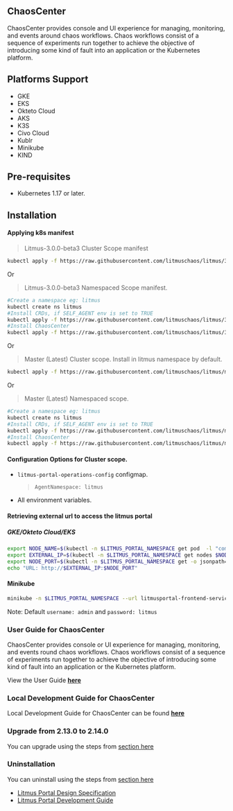 ## **ChaosCenter**

ChaosCenter provides console and UI experience for managing, monitoring, and events around chaos workflows. Chaos workflows consist of a sequence of experiments run together to achieve the objective of introducing some kind of fault into an application or the Kubernetes platform.

## **Platforms Support**

- GKE
- EKS
- Okteto Cloud
- AKS
- K3S
- Civo Cloud
- Kublr
- Minikube
- KIND

## **Pre-requisites**

- Kubernetes 1.17 or later.

## **Installation**

#### Applying k8s manifest

> Litmus-3.0.0-beta3 Cluster Scope manifest

```bash
kubectl apply -f https://raw.githubusercontent.com/litmuschaos/litmus/3.0.0-beta3/mkdocs/docs/3.0.0-beta3/litmus-3.0.0-beta3.yaml
```

Or

> Litmus-3.0.0-beta3 Namespaced Scope manifest.

```bash
#Create a namespace eg: litmus
kubectl create ns litmus
#Install CRDs, if SELF_AGENT env is set to TRUE
kubectl apply -f https://raw.githubusercontent.com/litmuschaos/litmus/3.0.0-beta3/mkdocs/docs/3.0.0-beta3/litmus-portal-crds-3.0.0-beta3.yml
#Install ChaosCenter
kubectl apply -f https://raw.githubusercontent.com/litmuschaos/litmus/3.0.0-beta3/mkdocs/docs/3.0.0-beta3/litmus-namespaced-3.0.0-beta3.yaml -n litmus
```

Or

> Master (Latest) Cluster scope. Install in litmus namespace by default.

```bash
kubectl apply -f https://raw.githubusercontent.com/litmuschaos/litmus/master/litmus-portal/manifests/cluster-k8s-manifest.yml
```

Or

> Master (Latest) Namespaced scope.

```bash
#Create a namespace eg: litmus
kubectl create ns litmus
#Install CRDs, if SELF_AGENT env is set to TRUE
kubectl apply -f https://raw.githubusercontent.com/litmuschaos/litmus/master/litmus-portal/manifests/litmus-portal-crds.yml
#Install ChaosCenter
kubectl apply -f https://raw.githubusercontent.com/litmuschaos/litmus/master/litmus-portal/manifests/namespace-k8s-manifest.yml -n litmus
```

#### Configuration Options for Cluster scope.

- `litmus-portal-operations-config` configmap.

  > `AgentNamespace: litmus`

- All environment variables.


#### Retrieving external url to access the litmus portal

##### GKE/Okteto Cloud/EKS

```bash
export NODE_NAME=$(kubectl -n $LITMUS_PORTAL_NAMESPACE get pod  -l "component=litmusportal-frontend" -o=jsonpath='{.items[*].spec.nodeName}')
export EXTERNAL_IP=$(kubectl -n $LITMUS_PORTAL_NAMESPACE get nodes $NODE_NAME -o jsonpath='{.status.addresses[?(@.type=="ExternalIP")].address}')
export NODE_PORT=$(kubectl -n $LITMUS_PORTAL_NAMESPACE get -o jsonpath="{.spec.ports[0].nodePort}" services litmusportal-frontend-service)
echo "URL: http://$EXTERNAL_IP:$NODE_PORT"
```

#### Minikube

```bash
minikube -n $LITMUS_PORTAL_NAMESPACE --url litmusportal-frontend-service
```

Note: Default `username: admin` and `password: litmus`

### **User Guide for ChaosCenter**

ChaosCenter provides console or UI experience for managing, monitoring, and events round chaos workflows. Chaos workflows consist of a sequence of experiments run together to achieve the objective of introducing some kind of fault into an application or the Kubernetes platform.

View the User Guide <b>[here](https://docs.litmuschaos.io/)</b>

### **Local Development Guide for ChaosCenter**
Local Development Guide for ChaosCenter can be found <b>[here](https://github.com/litmuschaos/litmus/wiki/ChaosCenter-Development-Guide)</b>

### **Upgrade from 2.13.0 to 2.14.0**

You can upgrade using the steps from [section here](https://docs.litmuschaos.io/docs/user-guides/upgrade)

### **Uninstallation**

You can uninstall using the steps from [section here](http://docs.litmuschaos.io/docs/user-guides/uninstall-litmus)

- <a href="https://github.com/litmuschaos/litmus/wiki/Litmus-Portal-design-specification" target="_blank">Litmus Portal Design Specification</a><br>
- <a href="https://github.com/litmuschaos/litmus/wiki/Litmus-Portal-Development-Guide" target="_blank">Litmus Portal Development Guide</a>
